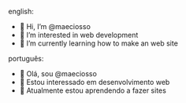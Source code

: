 english:
- 👋 Hi, I’m @maeciosso
- 👀 I’m interested in web development
- 🌱 I’m currently learning how to make an web site

português:
- 👋 Olá, sou @maeciosso
- 👀 Estou interessado em desenvolvimento web
- 🌱 Atualmente estou aprendendo a fazer sites

<!---
maeciosso/maeciosso is a ✨ special ✨ repository because its `README.md` (this file) appears on your GitHub profile.
You can click the Preview link to take a look at your changes.
--->
